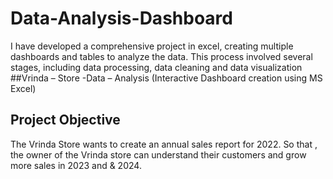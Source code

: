 # Data-Analysis-Dashboard
I have developed a comprehensive project in excel, creating multiple dashboards and tables to analyze the data. This process involved several stages, including data processing, data cleaning and data visualization
##Vrinda – Store -Data – Analysis (Interactive Dashboard creation using MS Excel)
## Project Objective
The Vrinda Store wants to create an annual sales report for 2022. So that , the owner of the Vrinda store can understand their customers and grow more sales in 2023 and & 2024.
